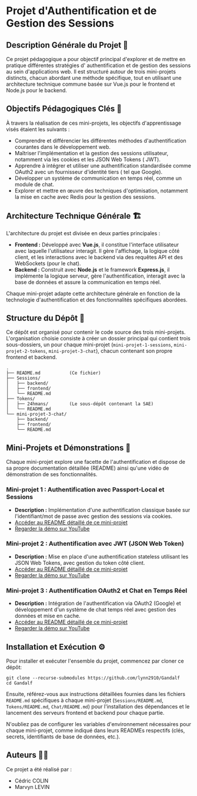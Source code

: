 # Projet d'Authentification et de Gestion des Sessions

## Description Générale du Projet 📖

Ce projet pédagogique a pour objectif principal d'explorer et de mettre en pratique différentes stratégies d'
authentification et de gestion des sessions au sein d'applications web. Il est structuré autour de trois mini-projets
distincts, chacun abordant une méthode spécifique, tout en utilisant une architecture technique commune basée sur Vue.js
pour le frontend et Node.js pour le backend.

## Objectifs Pédagogiques Clés 🎯

À travers la réalisation de ces mini-projets, les objectifs d'apprentissage visés étaient les suivants :

* Comprendre et différencier les différentes méthodes d'authentification courantes dans le développement web.
* Maîtriser l'implémentation et la gestion des sessions utilisateur, notamment via les cookies et les JSON Web Tokens (
  JWT).
* Apprendre à intégrer et utiliser une authentification standardisée comme OAuth2 avec un fournisseur d'identité tiers (
  tel que Google).
* Développer un système de communication en temps réel, comme un module de chat.
* Explorer et mettre en œuvre des techniques d'optimisation, notamment la mise en cache avec Redis pour la gestion des
  sessions.

## Architecture Technique Générale 🏗️

L'architecture du projet est divisée en deux parties principales :

* **Frontend :** Développé avec **Vue.js**, il constitue l'interface utilisateur avec laquelle l'utilisateur interagit.
  Il gère l'affichage, la logique côté client, et les interactions avec le backend via des requêtes API et des
  WebSockets (pour le chat).
* **Backend :** Construit avec **Node.js** et le framework **Express.js**, il implémente la logique serveur, gère
  l'authentification, interagit avec la base de données et assure la communication en temps réel.

Chaque mini-projet adapte cette architecture générale en fonction de la technologie d'authentification et des
fonctionnalités spécifiques abordées.

## Structure du Dépôt 📁

Ce dépôt est organisé pour contenir le code source des trois mini-projets. L'organisation choisie consiste à créer un
dossier principal qui contient trois sous-dossiers, un pour chaque mini-projet (`mini-projet-1-sessions`,
`mini-projet-2-tokens`, `mini-projet-3-chat`), chacun contenant son propre frontend et backend.

```
.
├── README.md           (Ce fichier)
├── Sessions/
│   ├── backend/
│   ├── frontend/
│   └── README.md
├── Tokens/
│   ├── 24hmans/        (Le sous-dépôt contenant la SAE)
│   └── README.md       
└── mini-projet-3-chat/
    ├── backend/
    ├── frontend/
    └── README.md
```

## Mini-Projets et Démonstrations 🚀

Chaque mini-projet explore une facette de l'authentification et dispose de sa propre documentation détaillée (README)
ainsi qu'une vidéo de démonstration de ses fonctionnalités.

### Mini-projet 1 : Authentification avec Passport-Local et Sessions

* **Description :** Implémentation d'une authentification classique basée sur l'identifiant/mot de passe avec gestion
  des sessions via cookies.
* [Accéder au README détaillé de ce mini-projet](Sessions/README.md)
* [Regarder la démo sur YouTube](https://youtu.be/DY2VsaPwzW0)

### Mini-projet 2 : Authentification avec JWT (JSON Web Token)

* **Description :** Mise en place d'une authentification stateless utilisant les JSON Web Tokens, avec gestion du token
  côté client.
* [Accéder au README détaillé de ce mini-projet](Chat/README.md)
* [Regarder la démo sur YouTube](https://youtu.be/NlRmwO79oRY)

### Mini-projet 3 : Authentification OAuth2 et Chat en Temps Réel

* **Description :** Intégration de l'authentification via OAuth2 (Google) et développement d'un système de chat temps
  réel avec gestion des données et mise en cache.
* [Accéder au README détaillé de ce mini-projet](Tokens/README.md)
* [Regarder la démo sur YouTube](https://youtu.be/JFBEWBJ5Qvg)

## Installation et Exécution ⚙️

Pour installer et exécuter l'ensemble du projet, commencez par cloner ce dépôt:

```shell
git clone --recurse-submodules https://github.com/lynn2910/Gandalf
cd Gandalf
```

Ensuite, référez-vous aux instructions
détaillées fournies dans les fichiers `README.md` spécifiques à chaque mini-projet (`Sessions/README.md`,
`Tokens/README.md`, `Chat/README.md`) pour l'installation des dépendances et le lancement
des serveurs frontend et backend pour chaque partie.

N'oubliez pas de configurer les variables d'environnement nécessaires pour chaque mini-projet, comme indiqué dans leurs
READMEs respectifs (clés, secrets, identifiants de base de données, etc.).

## Auteurs 🧑‍💻

Ce projet a été réalisé par :

* Cédric COLIN
* Marvyn LEVIN
